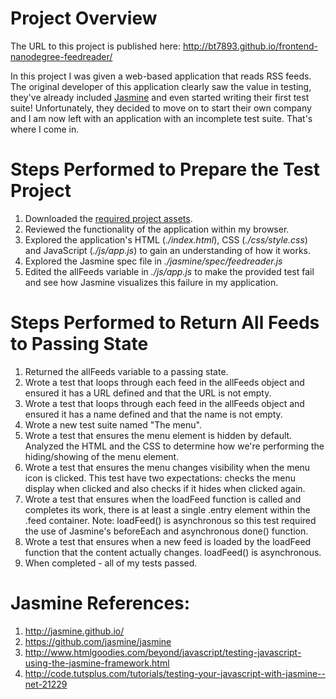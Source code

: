 # Project Overview

The URL to this project is published here: http://bt7893.github.io/frontend-nanodegree-feedreader/

In this project I was given a web-based application that reads RSS feeds. The original developer of this application clearly saw the value in testing, they've already included [Jasmine](http://jasmine.github.io/) and even started writing their first test suite! Unfortunately, they decided to move on to start their own company and I am now left with an application with an incomplete test suite. That's where I come in.

# Steps Performed to Prepare the Test Project
1. Downloaded the [required project assets](http://github.com/udacity/frontend-nanodegree-feedreader).
2. Reviewed the functionality of the application within my browser.
3. Explored the application's HTML (*./index.html*), CSS (*./css/style.css*) and JavaScript (*./js/app.js*) to gain an understanding of how it works.
4. Explored the Jasmine spec file in *./jasmine/spec/feedreader.js*
5. Edited the allFeeds variable in *./js/app.js* to make the provided test fail and see how Jasmine visualizes this failure in my application.

# Steps Performed to Return All Feeds to Passing State
1. Returned the allFeeds variable to a passing state.
2. Wrote a test that loops through each feed in the allFeeds object and ensured it has a URL defined and that the URL is not empty.
3. Wrote a test that loops through each feed in the allFeeds object and ensured it has a name defined and that the name is not empty.
4. Wrote a new test suite named "The menu".
5. Wrote a test that ensures the menu element is hidden by default. Analyzed the HTML and the CSS to determine how we're performing the hiding/showing of the menu element.
6. Wrote a test that ensures the menu changes visibility when the menu icon is clicked. This test have two expectations: checks the menu display when clicked and also checks if it hides when clicked again.
7. Wrote a test that ensures when the loadFeed function is called and completes its work, there is at least a single .entry element within the .feed container. Note: loadFeed() is asynchronous so this test required the use of Jasmine's beforeEach and asynchronous done() function.
8. Wrote a test that ensures when a new feed is loaded by the loadFeed function that the content actually changes. loadFeed() is asynchronous.
9. When completed - all of my tests passed.

# Jasmine References:
1. http://jasmine.github.io/
2. https://github.com/jasmine/jasmine
3. http://www.htmlgoodies.com/beyond/javascript/testing-javascript-using-the-jasmine-framework.html
4. http://code.tutsplus.com/tutorials/testing-your-javascript-with-jasmine--net-21229
